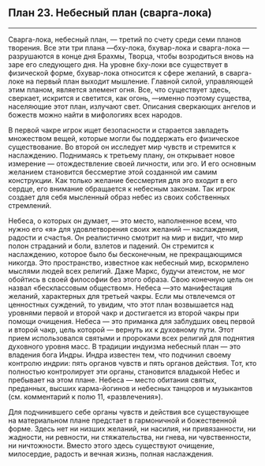 ## План 23. Небесный план (сварга-лока)


---
Сварга-лока, небесный план, — третий по счету среди семи планов творения. Все эти три плана —бху-лока, бхувар-лока и сварга-лока —разрушаются в конце дня Брахмы, Творца, чтобы возродиться вновь на заре его следующего дня. На уровне бху-локи все существует в физической форме, бхувар-лока относится к сфере желаний, в сварга-локе на первый план выходит мышление. Главной силой, управляющей этим планом, является элемент огня. Все, что существует здесь, сверкает, искрится и светится, как огонь, —именно поэтому существа, населяющие этот план, излучают свет. Описания сверкающих ангелов и божеств можно найти в мифологиях всех народов. 

В первой чакре игрок ищет безопасности и старается завладеть множеством вещей, которые могли бы поддержать его физическое существование. Во второй он исследует мир чувств и стремится к наслаждению. Поднимаясь к третьему плану, он открывает новое измерение — отождествление своей личности, или эго. И его основным желанием становится бессмертие этой созданной им самим конструкции. Как только желание бессмертия для эго входит в его сердце, его внимание обращается к небесным законам. Так игрок создает для себя мысленный образ небес из своих собственных стремлений. 

Небеса, о которых он думает, — это место, наполненное всем, что нужно его «я» для удовлетворения своих желаний — наслаждения, радости и счастья. Он реалистично смотрит на мир и видит, что мир полон страданий и боли, взлетов и падений. Он стремится к наслаждению, которое было бы бесконечным, не прекращающимся никогда. Это пространство, известное как небесный мир, вскормлено мыслями людей всех религий. Даже Маркс, будучи атеистом, не мог обойтись в своей философии без этого образа. Свою конечную цель он назвал «бесклассовым обществом». Небеса —это манифестация желаний, характерных для третьей чакры. Если мы отвлечемся от ценностных суждений, то увидим, что этот план возвышается над уровнями первой и второй чакр и достигается из второй чакры при помощи очищения. Небеса — это приманка для заблудших овец первой и второй чакр, цель которой — вернуть их к духовному пути. Этот прием использовался святыми и пророками всех религий для поднятия духовного уровня масс. В традиции индуизма небесный план — это владения бога Индры. Индра известен тем, что подчинил своему контролю индрии: пять органов чувств и пять органов действия. Тот, кто полностью контролирует эти органы, становится владыкой Небес и пребывает на этом плане. Небеса — место обитания святых, преданных, высших карма-йогинов и небесных танцоров и музыкантов (см. комментарий к полю 11, «развлечения»). 

Для подчинившего себе органы чувств и действия все существующее на материальном плане предстает в гармоничной и божественной форме. Здесь нет ни низших желаний, ни насилия, ни привязанности, ни жадности, ни ревности, ни стяжательства, ни гнева, ни чувственности, ни ничтожности. Вместо этого здесь существуют очищение, милосердие, радость и вечная жизнь, полная наслаждения.
